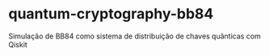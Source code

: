 # quantum-cryptography-bb84
Simulação de BB84 como sistema de distribuição de chaves quânticas com Qiskit

